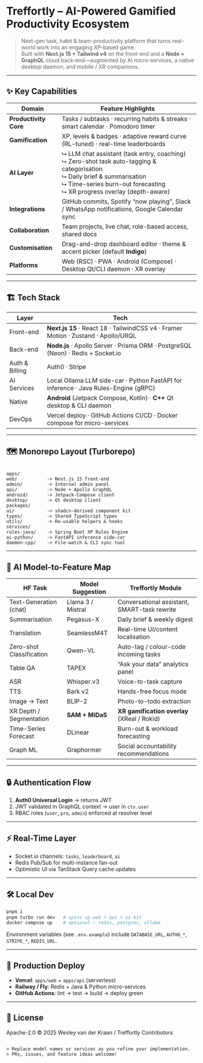 # Treffortly – AI-Powered Gamified Productivity Ecosystem

> Next-gen task, habit & team-productivity platform that turns real-world work into an engaging XP-based game.  
> Built with **Next.js 15 + Tailwind v4** on the front-end and a **Node + GraphQL** cloud back-end—augmented by AI micro-services, a native desktop daemon, and mobile / XR companions.

---

## ✨ Key Capabilities

| Domain | Feature Highlights |
|--------|--------------------|
| **Productivity Core** | Tasks / subtasks · recurring habits & streaks · smart calendar · Pomodoro timer |
| **Gamification** | XP, levels & badges · adaptive reward curve (RL-tuned) · real-time leaderboards |
| **AI Layer** | ⮡ LLM chat assistant (task entry, coaching)<br>⮡ Zero-shot task auto-tagging & categorisation<br>⮡ Daily brief & summarisation<br>⮡ Time-series burn-out forecasting<br>⮡ XR progress overlay (depth-aware) |
| **Integrations** | GitHub commits, Spotify “now playing”, Slack / WhatsApp notifications, Google Calendar sync |
| **Collaboration** | Team projects, live chat, role-based access, shared docs |
| **Customisation** | Drag-and-drop dashboard editor · theme & accent picker (default **Indigo**) |
| **Platforms** | Web (RSC) · PWA · Android (Compose) · Desktop Qt/CLI daemon · XR overlay |

---

## 🏗️ Tech Stack

| Layer | Tech |
|-------|------|
| Front-end | **Next.js 15** · React 18 · TailwindCSS v4 · Framer Motion · Zustand · Apollo/URQL |
| Back-end | **Node.js** · Apollo Server · Prisma ORM · PostgreSQL (Neon) · Redis + Socket.io |
| Auth & Billing | Auth0 · Stripe |
| AI Services | Local Ollama LLM side-car · Python FastAPI for inference · Java Rules-Engine (gRPC) |
| Native | **Android** (Jetpack Compose, Kotlin) · **C++** Qt desktop & CLI daemon |
| DevOps | Vercel deploy · GitHub Actions CI/CD · Docker compose for micro-services |

---

## 🗺️ Monorepo Layout (Turborepo)

```

apps/
web/           -> Next.js 15 front-end
admin/         -> Internal admin panel
api/           -> Node + Apollo GraphQL
android/       -> Jetpack-Compose client
desktop/       -> Qt desktop client
packages/
ui/            -> shadcn-derived component kit
types/         -> Shared TypeScript types
utils/         -> Re-usable helpers & hooks
services/
rules-java/    -> Spring Boot XP Rules Engine
ai-python/     -> FastAPI inference side-car
daemon-cpp/    -> File-watch & CLI sync tool

````

---

## 🔌 AI Model-to-Feature Map

| HF Task | Model Suggestion | Treffortly Module |
|---------|------------------|--------------------|
| Text-Generation (chat) | Llama 3 / Mistral | Conversational assistant, SMART-task rewrite |
| Summarisation | Pegasus-X | Daily brief & weekly digest |
| Translation | SeamlessM4T | Real-time UI/content localisation |
| Zero-shot Classification | Qwen-VL | Auto-tag / colour-code incoming tasks |
| Table QA | TAPEX | “Ask your data” analytics panel |
| ASR | Whisper.v3 | Voice-to-task capture |
| TTS | Bark v2 | Hands-free focus mode |
| Image → Text | BLIP-2 | Photo-to-todo extraction |
| XR Depth / Segmentation | **SAM + MiDaS** | **XR gamification overlay** (XReal / Rokid) |
| Time-Series Forecast | DLinear | Burn-out & workload forecasting |
| Graph ML | Graphormer | Social accountability recommendations |

---

## 🔒 Authentication Flow

1. **Auth0 Universal Login** → returns JWT  
2. JWT validated in GraphQL context → user in `ctx.user`  
3. RBAC roles (`user`, `pro`, `admin`) enforced at resolver level  

---

## ⚡ Real-Time Layer

* Socket.io channels: `tasks`, `leaderboard`, `ai`
* Redis Pub/Sub for multi-instance fan-out
* Optimistic UI via TanStack Query cache updates

---

## 🛠️ Local Dev

```bash
pnpm i
pnpm turbo run dev   # spins up web + api + ui kit
docker compose up    # optional – redis, postgres, ollama
````

Environment variables (see `.env.example`) include `DATABASE_URL`, `AUTH0_*`, `STRIPE_*`, `REDIS_URL`.

---

## 🚀 Production Deploy

* **Vercel**: `apps/web` + `apps/api` (serverless)
* **Railway / Fly**: Redis + Java & Python micro-services
* **GitHub Actions**: lint → test → build → deploy green

---

## 📜 License

Apache-2.0 © 2025 Wesley van der Kraan / Treffortly Contributors

```

> Replace model names or services as you refine your implementation.  
> PRs, issues, and feature ideas welcome!
